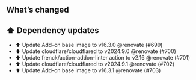 ## What’s changed
## ⬆️ Dependency updates

- ⬆️ Update Add-on base image to v16.3.0 @renovate (#699)
- ⬆️ Update cloudflare/cloudflared to v2024.9.0 @renovate (#700)
- ⬆️ Update frenck/action-addon-linter action to v2.16 @renovate (#701)
- ⬆️ Update cloudflare/cloudflared to v2024.9.1 @renovate (#702)
- ⬆️ Update Add-on base image to v16.3.1 @renovate (#703)
